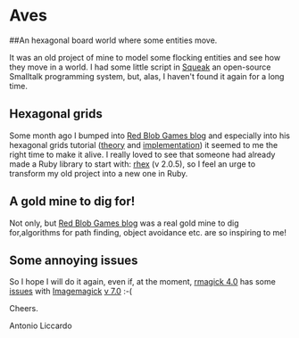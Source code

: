 # Aves

##An hexagonal board world where some entities move. 

It was an old project of mine to model some flocking entities and see how they move in a world. I had some little script in [Squeak][1] an open-source Smalltalk programming system, but, alas, I haven't found it again for a long time.

## Hexagonal grids
Some month ago I bumped into [Red Blob Games blog][2] and especially into his hexagonal grids tutorial ([theory][3] and [implementation][4]) it seemed to me the right time to make it alive.
I really loved to see that someone had already made a Ruby library to start with: [rhex][5] (v 2.0.5), so I feel an urge to transform my old project into a new one in Ruby.

## A gold mine to dig for!
Not only, but [Red Blob Games blog][2] was a real gold mine to dig for,algorithms for path finding, object avoidance etc. are so inspiring to me!

## Some annoying issues
So I hope I will do it again, even if, at the moment, [rmagick 4.0][7] has some [issues][8] with [Imagemagick][9] [v 7.0][10] :-(

Cheers.

Antonio Liccardo

[1]: https://squeak.org/
[2]: https://www.redblobgames.com/
[3]: https://www.redblobgames.com/grids/hexagons/
[4]: https://www.redblobgames.com/grids/hexagons/implementation.html
[5]: https://github.com/czuger/rhex
[6]: https://www.rubydoc.info/gems/rhex/2.0.5/AxialHex
[7]: https://github.com/rmagick/rmagick
[8]: https://github.com/rmagick/rmagick/issues/256
[9]: https://www.imagemagick.org/
[10]: https://www.imagemagick.org/script/porting.php
